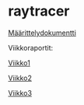 # raytracer

[Määrittelydokumentti](https://github.com/r0bert1/raytracer/blob/master/docs/maarittelydokumentti.md)

Viikkoraportit:

[Viikko1](https://github.com/r0bert1/raytracer/blob/master/docs/viikkoraportti1.md)

[Viikko2](https://github.com/r0bert1/raytracer/blob/master/docs/viikkoraportti2.md)

[Viikko3](https://github.com/r0bert1/raytracer/blob/master/docs/viikkoraportti3.md)
